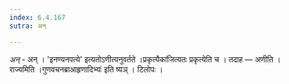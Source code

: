 ```yaml
---
index: 6.4.167
sutra: अन्

---
```

_अन्_ - अन् । 'इनण्यनपत्ये' इत्यतोऽणीत्यनुवर्तते ।प्रकृत्यैका॑जित्यतः प्रकृत्येति च । तदाह — अणीति । राज्यमिति ।गुणवचनब्राआहृणादिभ्यः॑ इति ष्यञ् । टिलोपः । 